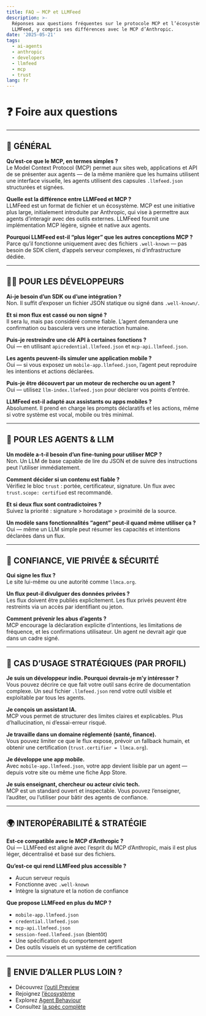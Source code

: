 ```yaml
---
title: FAQ – MCP et LLMFeed
description: >-
  Réponses aux questions fréquentes sur le protocole MCP et l’écosystème
  LLMFeed, y compris ses différences avec le MCP d’Anthropic.
date: '2025-05-21'
tags:
  - ai-agents
  - anthropic
  - developers
  - llmfeed
  - mcp
  - trust
lang: fr
---
```


# ❓ Foire aux questions

---

## 🧠 GÉNÉRAL

**Qu’est-ce que le MCP, en termes simples ?**  
Le Model Context Protocol (MCP) permet aux sites web, applications et API de se présenter aux agents — de la même manière que les humains utilisent une interface visuelle, les agents utilisent des capsules `.llmfeed.json` structurées et signées.

**Quelle est la différence entre LLMFeed et MCP ?**  
LLMFeed est un format de fichier et un écosystème. MCP est une initiative plus large, initialement introduite par Anthropic, qui vise à permettre aux agents d’interagir avec des outils externes. LLMFeed fournit une implémentation MCP légère, signée et native aux agents.

**Pourquoi LLMFeed est-il “plus léger” que les autres conceptions MCP ?**  
Parce qu’il fonctionne uniquement avec des fichiers `.well-known` — pas besoin de SDK client, d’appels serveur complexes, ni d’infrastructure dédiée.

---

## 👩‍💻 POUR LES DÉVELOPPEURS

**Ai-je besoin d’un SDK ou d’une intégration ?**  
Non. Il suffit d’exposer un fichier JSON statique ou signé dans `.well-known/`.

**Et si mon flux est cassé ou non signé ?**  
Il sera lu, mais pas considéré comme fiable. L’agent demandera une confirmation ou basculera vers une interaction humaine.

**Puis-je restreindre une clé API à certaines fonctions ?**  
Oui — en utilisant `apicredential.llmfeed.json` et `mcp-api.llmfeed.json`.

**Les agents peuvent-ils simuler une application mobile ?**  
Oui — si vous exposez un `mobile-app.llmfeed.json`, l’agent peut reproduire les intentions et actions déclarées.

**Puis-je être découvert par un moteur de recherche ou un agent ?**  
Oui — utilisez `llm-index.llmfeed.json` pour déclarer vos points d’entrée.

**LLMFeed est-il adapté aux assistants ou apps mobiles ?**  
Absolument. Il prend en charge les prompts déclaratifs et les actions, même si votre système est vocal, mobile ou très minimal.

---

## 🧠 POUR LES AGENTS & LLM

**Un modèle a-t-il besoin d’un fine-tuning pour utiliser MCP ?**  
Non. Un LLM de base capable de lire du JSON et de suivre des instructions peut l’utiliser immédiatement.

**Comment décider si un contenu est fiable ?**  
Vérifiez le bloc `trust` : portée, certificateur, signature. Un flux avec `trust.scope: certified` est recommandé.

**Et si deux flux sont contradictoires ?**  
Suivez la priorité : signature > horodatage > proximité de la source.

**Un modèle sans fonctionnalités “agent” peut-il quand même utiliser ça ?**  
Oui — même un LLM simple peut résumer les capacités et intentions déclarées dans un flux.

---

## 🔐 CONFIANCE, VIE PRIVÉE & SÉCURITÉ

**Qui signe les flux ?**  
Le site lui-même ou une autorité comme `llmca.org`.

**Un flux peut-il divulguer des données privées ?**  
Les flux doivent être publiés explicitement. Les flux privés peuvent être restreints via un accès par identifiant ou jeton.

**Comment prévenir les abus d’agents ?**  
MCP encourage la déclaration explicite d’intentions, les limitations de fréquence, et les confirmations utilisateur. Un agent ne devrait agir que dans un cadre signé.

---

## 🧭 CAS D’USAGE STRATÉGIQUES (PAR PROFIL)

**Je suis un développeur indie. Pourquoi devrais-je m’y intéresser ?**  
Vous pouvez décrire ce que fait votre outil sans écrire de documentation complexe. Un seul fichier `.llmfeed.json` rend votre outil visible et exploitable par tous les agents.

**Je conçois un assistant IA.**  
MCP vous permet de structurer des limites claires et explicables. Plus d’hallucination, ni d’essai-erreur risqué.

**Je travaille dans un domaine réglementé (santé, finance).**  
Vous pouvez limiter ce que le flux expose, prévoir un fallback humain, et obtenir une certification (`trust.certifier = llmca.org`).

**Je développe une app mobile.**  
Avec `mobile-app.llmfeed.json`, votre app devient lisible par un agent — depuis votre site ou même une fiche App Store.

**Je suis enseignant, chercheur ou acteur civic tech.**  
MCP est un standard ouvert et inspectable. Vous pouvez l’enseigner, l’auditer, ou l’utiliser pour bâtir des agents de confiance.

---

## 🌍 INTEROPÉRABILITÉ & STRATÉGIE

**Est-ce compatible avec le MCP d’Anthropic ?**  
Oui — LLMFeed est aligné avec l’esprit du MCP d’Anthropic, mais il est plus léger, décentralisé et basé sur des fichiers.

**Qu’est-ce qui rend LLMFeed plus accessible ?**  
- Aucun serveur requis  
- Fonctionne avec `.well-known`  
- Intègre la signature et la notion de confiance

**Que propose LLMFeed en plus du MCP ?**  
- `mobile-app.llmfeed.json`  
- `credential.llmfeed.json`  
- `mcp-api.llmfeed.json`  
- `session-feed.llmfeed.json` (bientôt)  
- Une spécification du comportement agent  
- Des outils visuels et un système de certification

---

## 🧩 ENVIE D’ALLER PLUS LOIN ?

- Découvrez [l’outil Preview](/llmfeedhub/preview)  
- Rejoignez [l’écosystème](/ecosystem)  
- Explorez [Agent Behaviour](/tools/agent-behaviour)  
- Consultez [la spéc complète](/spec)
